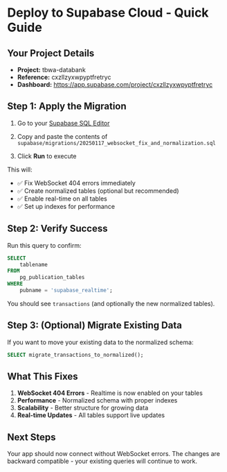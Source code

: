 # Deploy to Supabase Cloud - Quick Guide

## Your Project Details
- **Project:** tbwa-databank
- **Reference:** cxzllzyxwpyptfretryc
- **Dashboard:** https://app.supabase.com/project/cxzllzyxwpyptfretryc

## Step 1: Apply the Migration

1. Go to your [Supabase SQL Editor](https://app.supabase.com/project/cxzllzyxwpyptfretryc/sql/new)

2. Copy and paste the contents of `supabase/migrations/20250117_websocket_fix_and_normalization.sql`

3. Click **Run** to execute

This will:
- ✅ Fix WebSocket 404 errors immediately
- ✅ Create normalized tables (optional but recommended)
- ✅ Enable real-time on all tables
- ✅ Set up indexes for performance

## Step 2: Verify Success

Run this query to confirm:
```sql
SELECT 
    tablename 
FROM 
    pg_publication_tables 
WHERE 
    pubname = 'supabase_realtime';
```

You should see `transactions` (and optionally the new normalized tables).

## Step 3: (Optional) Migrate Existing Data

If you want to move your existing data to the normalized schema:

```sql
SELECT migrate_transactions_to_normalized();
```

## What This Fixes

1. **WebSocket 404 Errors** - Realtime is now enabled on your tables
2. **Performance** - Normalized schema with proper indexes
3. **Scalability** - Better structure for growing data
4. **Real-time Updates** - All tables support live updates

## Next Steps

Your app should now connect without WebSocket errors. The changes are backward compatible - your existing queries will continue to work.